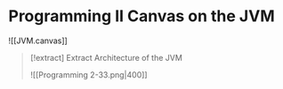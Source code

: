 # Programming II Canvas on the JVM

![[JVM.canvas]]

> [!extract] Extract
> Architecture of the JVM
> 
> ![[Programming 2-33.png|400]]

